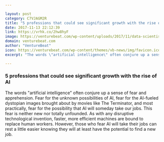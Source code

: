 ```yaml
---

layout: post
category: C7VJAGM2R
title: "5 professions that could see significant growth with the rise of AI"
date: 2017-11-13 22:12:39
link: https://vrhk.co/2hw8hyF
image: https://venturebeat.com/wp-content/uploads/2017/11/data-scientist-e1510603809337.jpeg?fit=780%2C585&strip=all
domain: venturebeat.com
author: "VentureBeat"
icon: https://venturebeat.com/wp-content/themes/vb-news/img/favicon.ico
excerpt: "The words \"artificial intelligence\" often conjure up a sense of fear and apprehension. Fear for the unknown possibilities of AI, fear for the AI-fueled dystopian images brought about by movies like The Terminator, and most practically, fear for the possibility that AI will someday take our jobs. This fear is neither new nor totally unfounded. As with any disruptive technological invention, faster, more efficient machines are bound to replace human workers. However, those who fear AI will take their jobs can rest a little easier knowing they will at least have the potential to find a new job."

---
```


### 5 professions that could see significant growth with the rise of AI

The words "artificial intelligence" often conjure up a sense of fear and apprehension. Fear for the unknown possibilities of AI, fear for the AI-fueled dystopian images brought about by movies like The Terminator, and most practically, fear for the possibility that AI will someday take our jobs. This fear is neither new nor totally unfounded. As with any disruptive technological invention, faster, more efficient machines are bound to replace human workers. However, those who fear AI will take their jobs can rest a little easier knowing they will at least have the potential to find a new job.